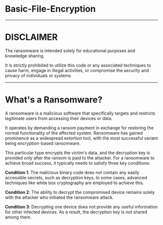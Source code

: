 # Basic-File-Encryption



-------------

# DISCLAIMER

The ransomware is intended solely for educational purposes and knowledge sharing.

It is strictly prohibited to utilize this code or any associated techniques to cause harm, 
engage in illegal activities, or compromise the security and privacy of individuals or systems

-------------

# What's a Ransomware?

A ransomware is a malicious software that specifically targets and restricts legitimate users from accessing their devices or data.

It operates by demanding a ransom payment in exchange for restoring the normal functionality of the affected system. 
Ransomware has gained prominence as a widespread extortion tool, with the most successful variant being encryption-based ransomware. 

This particular type encrypts the victim's data, and the decryption key is provided only after the ransom is paid to the attacker.
For a ransomware to achieve broad success, it typically needs to satisfy three key conditions:

**Condition 1**: The malicious binary code does not contain any easily accessible secrets, such as decryption keys. In some cases, advanced techniques like white box cryptography are employed to achieve this.

**Condition 2**: The ability to decrypt the compromised device remains solely with the attacker who initiated the ransomware attack.

**Condition 3**: Decrypting one device does not provide any useful information for other infected devices. As a result, the decryption key is not shared among them.
